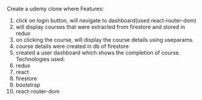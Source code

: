 Create a udemy clone where
 Features: 
   1. click on login button, will navigate to dashboard(used react-router-dom)
   2. will display courses that were extracted from firestore and stored in redux
   3. on clicking the course, will display the  course details using useparams.
   4. course details were created in db of firestore
   5. created a user dashboard which shows the completion of course.
Technologies used:
1. redux
2. react
3. firestore
4. bootstrap
5. react-router-dom 
